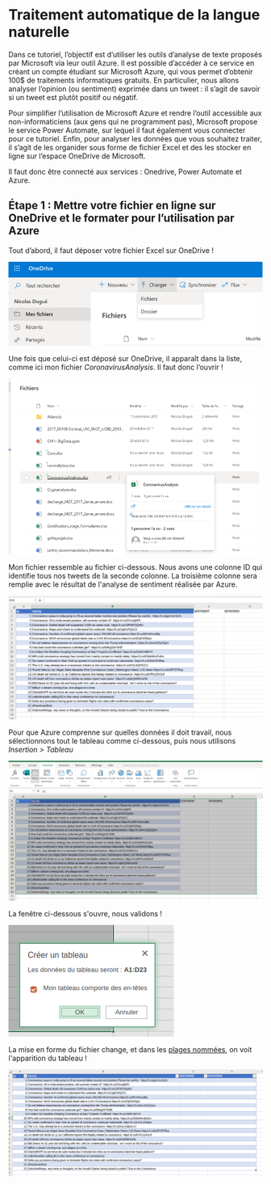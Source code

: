 
# Traitement automatique de la langue naturelle

Dans ce tutoriel, l’objectif est d’utiliser les outils d’analyse de texte proposés par Microsoft via leur outil Azure. Il est possible d’accéder à ce service en créant un compte étudiant sur Microsoft Azure, qui vous permet d’obtenir 100$ de traitements informatiques gratuits. En particulier, nous allons analyser l’opinion (ou sentiment) exprimée dans un tweet : il s’agit de savoir si un tweet est plutôt positif ou négatif.

Pour simplifier l’utilisation de Microsoft Azure et rendre l’outil accessible aux non-informaticiens (aux gens qui ne programment pas), Microsoft propose le service Power Automate, sur lequel il faut également vous connecter pour ce tutoriel.
Enfin, pour analyser les données que vous souhaitez traiter, il s’agit de les organider sous forme de fichier Excel et des les stocker en ligne sur l’espace OneDrive de Microsoft.

Il faut donc être connecté aux services : Onedrive, Power Automate et Azure.

## Étape 1 : Mettre votre fichier en ligne sur OneDrive et le formater pour l’utilisation par Azure

Tout d’abord, il faut déposer votre fichier Excel sur OneDrive !

![](azure_1.png)

Une fois que celui-ci est déposé sur OneDrive, il apparaît dans la liste, comme ici mon fichier *CoronavirusAnalysis*. Il faut donc l’ouvrir !

![](azure_2.png)


Mon fichier ressemble au fichier ci-dessous. Nous avons une colonne ID qui identifie tous nos tweets de la seconde colonne. La troisième colonne sera remplie avec le résultat de l'analyse de sentiment réalisée par Azure.

![](azure_3.png)

Pour que Azure comprenne sur quelles données il doit travail, nous sélectionnons tout le tableau comme ci-dessous, puis nous utilisons *Insertion > Tableau*

![](azure_4.png)

La fenêtre ci-dessous s'ouvre, nous validons !

![](azure_5.png)

La mise en forme du fichier change, et dans les [plages nommées](https://support.office.com/fr-fr/article/utiliser-le-gestionnaire-de-noms-dans-excel-4d8c4c2b-9f7d-44e3-a3b4-9f61bd5c64e4), on voit l'apparition du tableau !

![](azure_6.png)
